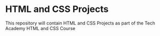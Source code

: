 # HTML and CSS Projects
 This repository will contain HTML and CSS Projects as part of the Tech Academy HTML and CSS Course
